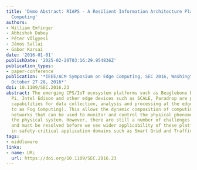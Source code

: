 ```yaml
---
title: 'Demo Abstract: RIAPS - A Resilient Information Architecture Platform for Edge
  Computing'
authors:
- William Emfinger
- Abhishek Dubey
- Péter Völgyesi
- János Sallai
- Gabor Karsai
date: '2016-01-01'
publishDate: '2025-02-20T03:16:29.954836Z'
publication_types:
- paper-conference
publication: '*IEEE/ACM Symposium on Edge Computing, SEC 2016, Washington, DC, USA,
  October 27-28, 2016*'
doi: 10.1109/SEC.2016.23
abstract: The emerging CPS/IoT ecosystem platforms such as Beaglebone Black, Raspberry
  Pi, Intel Edison and other edge devices such as SCALE, Paradrop are providing new
  capabilities for data collection, analysis and processing at the edge (also referred
  to as Fog Computing). This allows the dynamic composition of computing and communication
  networks that can be used to monitor and control the physical phenomena closer to
  the physical system. However, there are still a number of challenges that exist
  and must be resolved before we see wider applicability of these platforms for applications
  in safety-critical application domains such as Smart Grid and Traffic Control.
tags:
- middleware
links:
- name: URL
  url: https://doi.org/10.1109/SEC.2016.23
---
```

